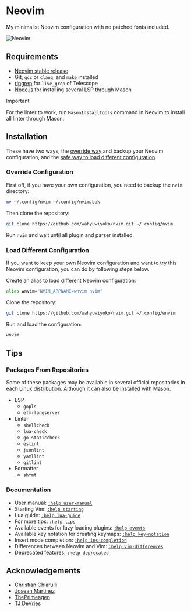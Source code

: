# Neovim

My minimalist Neovim configuration with no patched fonts included.

![Neovim](https://github.com/wahyuwiyoko/nvim/assets/137708513/27191900-94f2-45c9-8466-4691e7c7364c)

## Requirements

- [Neovim stable release](https://github.com/neovim/neovim/releases/tag/stable)
- Git, `gcc` or `clang`, and `make` installed
- [ripgrep](https://github.com/BurntSushi/ripgrep) for `live_grep` of Telescope
- [Node.js](https://nodejs.org/) for installing several LSP through Mason

> [!IMPORTANT]
> For the linter to work, run `MasonInstallTools` command in Neovim to
> install all linter through Mason.

## Installation

These have two ways, the
[override way](#override-configuration) and backup your Neovim configuration,
and the
[safe way to load different configuration](#load-different-configuration).

### Override Configuration

First off, if you have your own configuration, you need to backup the `nvim`
directory:

```sh
mv ~/.config/nvim ~/.config/nvim.bak
```

Then clone the repository:

```sh
git clone https://github.com/wahyuwiyoko/nvim.git ~/.config/nvim
```

Run `nvim` and wait until all plugin and parser installed.

### Load Different Configuration

If you want to keep your own Neovim configuration and want to try this Neovim
configuration, you can do by following steps below.

Create an alias to load different Neovim configuration:

```sh
alias wnvim="NVIM_APPNAME=wnvim nvim"
```

Clone the repository:

```sh
git clone https://github.com/wahyuwiyoko/nvim.git ~/.config/wnvim
```

Run and load the configuration:

```sh
wnvim
```

## Tips

### Packages From Repositories

Some of these packages may be available in several official repositories in
each Linux distribution. Although it can also be installed with Mason.

- LSP
  - `gopls`
  - `efm-langserver`
- Linter
  - `shellcheck`
  - `lua-check`
  - `go-staticcheck`
  - `eslint`
  - `jsonlint`
  - `yamllint`
  - `gitlint`
- Formatter
  - `shfmt`

### Documentation

- User manual: [`:help user-manual`](https://neovim.io/doc/user/usr_toc.html)
- Starting Vim: [`:help starting`](https://neovim.io/doc/user/starting.html)
- Lua guide: [`:help lua-guide`](https://neovim.io/doc/user/lua-guide.html)
- For more tips: [`:help tips`](https://neovim.io/doc/user/tips.html)
- Available events for lazy loading plugins: [`:help events`](https://neovim.io/doc/user/autocmd.html#events)
- Available key notation for creating keymaps: [`:help key-notation`](https://neovim.io/doc/user/intro.html#key-notation)
- Insert mode completion: [`:help ins-completion`](https://neovim.io/doc/user/insert.html#ins-completion)
- Differences between Neovim and Vim: [`:help vim-differences`](https://neovim.io/doc/user/vim_diff.html)
- Deprecated features: [`:help deprecated`](https://neovim.io/doc/user/deprecated.html)

## Acknowledgements

- [Christian Chiarulli](https://github.com/ChristianChiarulli)
- [Josean Martinez](https://github.com/josean-dev)
- [ThePrimeagen](https://github.com/ThePrimeagen)
- [TJ DeVries](https://github.com/tjdevries)
